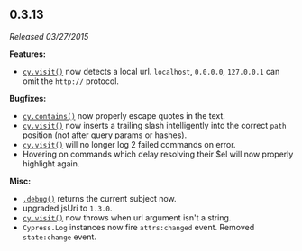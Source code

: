 ## 0.3.13

_Released 03/27/2015_

**Features:**

- [`cy.visit()`](/api/commands/visit) now detects a local url. `localhost`,
  `0.0.0.0`, `127.0.0.1` can omit the `http://` protocol.

**Bugfixes:**

- [`cy.contains()`](/api/commands/contains) now properly escape quotes in the
  text.
- [`cy.visit()`](/api/commands/visit) now inserts a trailing slash intelligently
  into the correct `path` position (not after query params or hashes).
- [`cy.visit()`](/api/commands/visit) will no longer log 2 failed commands on
  error.
- Hovering on commands which delay resolving their $el will now properly
  highlight again.

**Misc:**

- [`.debug()`](/api/commands/debug) returns the current subject now.
- upgraded jsUri to `1.3.0`.
- [`cy.visit()`](/api/commands/visit) now throws when url argument isn't a
  string.
- `Cypress.Log` instances now fire `attrs:changed` event. Removed `state:change`
  event.

